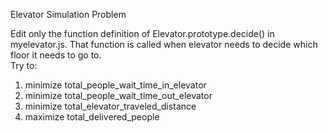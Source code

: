 Elevator Simulation Problem  
  
Edit only the function definition of Elevator.prototype.decide() in myelevator.js. 
That function is called when elevator needs to decide which floor it needs to go to.  
Try to:  
1. minimize total_people_wait_time_in_elevator  
2. minimize total_people_wait_time_out_elevator  
3. minimize total_elevator_traveled_distance  
4. maximize total_delivered_people  
